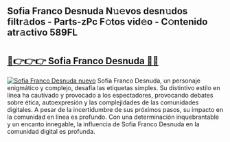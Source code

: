 ## Sofia Franco Desnuda N𝚞𝚎vos desn𝚞dos filtr𝚊dos - Parts-zPc F𝚘tos vid𝚎o - C𝚘ntenido atr𝚊ctivo 589FL

# <h2><a href="http://mbd0ylh.tromn.icu/?c=Sofia+Franco+Desnuda">🔗👉👉👉 Sofia Franco Desnuda 🔗🔗</a></h2>

[![Sofia Franco Desnuda nuevo](https://i.imgur.com/pEAQMta.gif)](http://mbd0ylh.tromn.icu/?c=Sofia+Franco+Desnuda)
Sofia Franco Desnuda, un personaje enigmático y complejo, desafía las etiquetas simples. Su distintivo estilo en línea ha cautivado y provocado a los espectadores, provocando debates sobre ética, autoexpresión y las complejidades de las comunidades digitales. A pesar de la incertidumbre de sus próximos pasos, su impacto en la comunidad en línea es profundo. Con una determinación inquebrantable y un encanto innegable, la influencia de Sofia Franco Desnuda en la comunidad digital es profunda.
